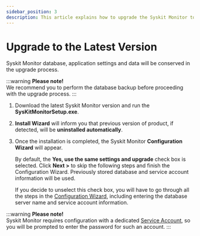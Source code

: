 ```yaml
---
sidebar_position: 3
description: This article explains how to upgrade the Syskit Monitor to the latest major version.
---
```


# Upgrade to the Latest Version

Syskit Monitor database, application settings and data will be conserved in the upgrade process.

:::warning
**Please note!**  
We recommend you to perform the database backup before proceeding with the upgrade process.
:::


1. Download the latest Syskit Monitor version and run the **SysKitMonitorSetup.exe**.
2. **Install Wizard** will inform you that previous version of product, if detected, will be **uninstalled automatically**.
3. Once the installation is completed, the Syskit Monitor **Configuration Wizard** will appear.

   By default, the **Yes, use the same settings and upgrade** check box is selected. Click **Next &gt;** to skip the following steps and finish the Configuration Wizard. Previously stored database and service account information will be used.

   If you decide to unselect this check box, you will have to go through all the steps in the [Configuration Wizard](configuration-wizard/configure-monitor.md), including entering the database server name and service account information.

:::warning
**Please note!**  
Syskit Monitor requires configuration with a dedicated [Service Account](../requirements/user-permission-requirements.md), so you will be prompted to enter the password for such an account.
:::


